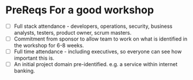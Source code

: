 # PreReqs For a good workshop

- [ ] Full stack attendance - developers, operations, security, business analysts, testers, product owner, scrum masters.
- [ ] Commitment from sponsor to allow team to work on what is identified in the workshop for 6-8 weeks.
- [ ] Full time attendance - including executives, so everyone can see how important this is.
- [ ] An initial project domain pre-identified. e.g. a service within internet banking.
